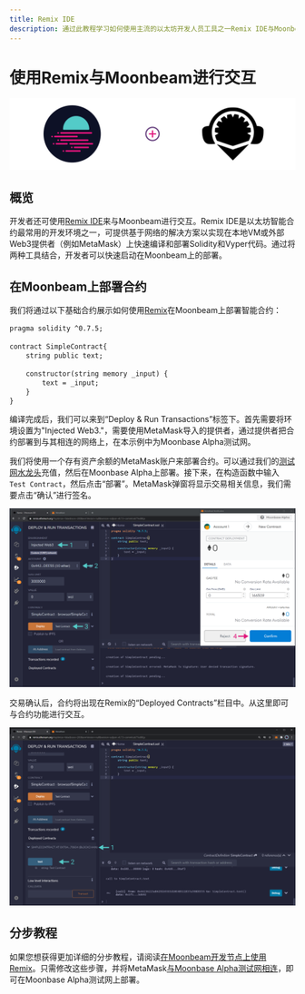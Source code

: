 ```yaml
---
title: Remix IDE
description: 通过此教程学习如何使用主流的以太坊开发人员工具之一Remix IDE与Moonbeam进行交互。
---
```


# 使用Remix与Moonbeam进行交互

![Intro diagram](/images/integrations/integrations-remix-banner.png)

## 概览

开发者还可使用[Remix IDE](https://remix.ethereum.org/)来与Moonbeam进行交互。Remix IDE是以太坊智能合约最常用的开发环境之一，可提供基于网络的解决方案以实现在本地VM或外部Web3提供者（例如MetaMask）上快速编译和部署Solidity和Vyper代码。通过将两种工具结合，开发者可以快速启动在Moonbeam上的部署。
## 在Moonbeam上部署合约

我们将通过以下基础合约展示如何使用[Remix](https://remix.ethereum.org/)在Moonbeam上部署智能合约：

```solidity
pragma solidity ^0.7.5;

contract SimpleContract{
    string public text;
    
    constructor(string memory _input) {
        text = _input;
    }
}
```

编译完成后，我们可以来到“Deploy & Run Transactions”标签下。首先需要将环境设置为"Injected Web3."，需要使用MetaMask导入的提供者，通过提供者把合约部署到与其相连的网络上，在本示例中为Moonbase Alpha测试网。

我们将使用一个存有资产余额的MetaMask账户来部署合约。可以通过我们的[测试网水龙头](https://docs.moonbeam.network/getting-started/testnet/faucet/)充值，然后在Moonbase Alpha上部署。接下来，在构造函数中输入`Test Contract`，然后点击“部署”。MetaMask弹窗将显示交易相关信息，我们需要点击“确认”进行签名。

![Deploying Contract](/images/remix/integrations-remix-1.png)

交易确认后，合约将出现在Remix的“Deployed Contracts”栏目中。从这里即可与合约功能进行交互。

![Interact with Contract](/images/remix/integrations-remix-2.png)

## 分步教程
如果您想获得更加详细的分步教程，请阅读[在Moonbeam开发节点上使用Remix](https://docs.moonbeam.network/getting-started/local-node/using-remix/)。只需修改这些步骤，并将MetaMask[与Moonbase Alpha测试网相连](https://docs.moonbeam.network/getting-started/testnet/metamask/)，即可在Moonbase Alpha测试网上部署。

